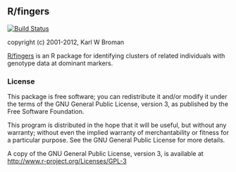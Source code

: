## R/fingers

[![Build Status](https://travis-ci.org/kbroman/qtlsim.png?branch=master)](https://travis-ci.org/kbroman/qtlsim)

copyright (c) 2001-2012, Karl W Broman

[R/fingers](https://github.com/kbroman/fingers) is an R package for identifying clusters of related
individuals with genotype data at dominant markers.

### License

This package is free software; you can redistribute it and/or modify it
under the terms of the GNU General Public License, version 3, as
published by the Free Software Foundation.

This program is distributed in the hope that it will be useful, but
without any warranty; without even the implied warranty of
merchantability or fitness for a particular purpose.  See the GNU
General Public License for more details.

A copy of the GNU General Public License, version 3, is available at
<http://www.r-project.org/Licenses/GPL-3>
